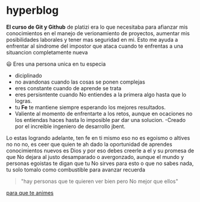 # hyperblog
**El curso de Git y Github** de platizi era lo que necesitaba para afianzar mis conocimientos en el manejo de verionamiento de proyectos, aumentar mis posibilidades laborales y tener mas seguridad en mi.
Esto me ayuda a enfrentar al sindrome del impostor que ataca cuando te enfrentas a una situancion completamente nueva

:smiley:
Eres una persona unica en tu especia
- diciplinado
- no avandonas cuando las cosas se ponen complejas
- eres constante cuando de aprende se trata
- eres persisntente cuando No entiendes a la primera algo hasta que lo logras.
- tu **Fe** te mantiene siempre esperando los mejores resultados.
- Valiente al momento de enfrentarte a los retos, aunque en ocaciones no los entiendas haces hasta lo imposible par dar una solucion.
-Creado por el increible ingeniero de desarrollo jbent.



Lo estas logrando adelante, ten fe en ti mismo eso no es egoismo o altives no no no, es ceer que quien te ah dado la oportunidad de aprendes conocimientos nuevos es Dios y por eso debes creerle a el y su promesa de que No dejara al justo desamparado o avergonzado, aunque el mundo y personas egoistas te digan que tu No sirves para esto o que no sabes nada, tu solo tomalo como combustible para avanzar recuerda
> "hay personas que te quieren ver bien pero No mejor que ellos"

[para que te animes](http://https://www.youtube.com/watch?v=zP2G4dnUF10 "para que te animes")


